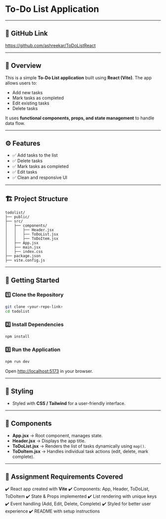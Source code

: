 # To-Do List Application

---

## 📝 GitHub Link

https://github.com/ashreekar/ToDoListReact

---

## 📌 Overview

This is a simple **To-Do List application** built using **React (Vite)**.
The app allows users to:

* Add new tasks
* Mark tasks as completed
* Edit existing tasks
* Delete tasks

It uses **functional components, props, and state management** to handle data flow.

---

## ⚙️ Features

* ✅ Add tasks to the list
* ✅ Delete tasks
* ✅ Mark tasks as completed
* ✅ Edit tasks
* ✅ Clean and responsive UI

---

## 🏗️ Project Structure

```
todolist/
├── public/
├── src/
│   ├── components/
│   │   ├── Header.jsx
│   │   ├── ToDoList.jsx
│   │   ├── ToDoItem.jsx
│   ├── App.jsx
│   ├── main.jsx
│   ├── index.css
├── package.json
├── vite.config.js
```

---

## 🚀 Getting Started

### 1️⃣ Clone the Repository

```bash
git clone <your-repo-link>
cd todolist
```

### 2️⃣ Install Dependencies

```bash
npm install
```

### 3️⃣ Run the Application

```bash
npm run dev
```

Open [http://localhost:5173](http://localhost:5173) in your browser.

---

## 🎨 Styling

* Styled with **CSS / Tailwind** for a user-friendly interface.

---

## 📂 Components

* **App.jsx** → Root component, manages state.
* **Header.jsx** → Displays the app title.
* **ToDoList.jsx** → Renders the list of tasks dynamically using `map()`.
* **ToDoItem.jsx** → Handles individual task actions (edit, delete, mark complete).

---

## 📜 Assignment Requirements Covered

✔️ React app created with **Vite**
✔️ Components: App, Header, ToDoList, ToDoItem
✔️ State & Props implemented
✔️ List rendering with unique keys
✔️ Event handling (Add, Edit, Delete, Complete)
✔️ Styled for better user experience
✔️ README with setup instructions
